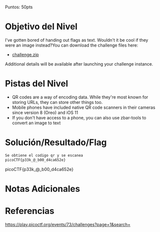 Puntos: 50pts

# Objetivo del Nivel

I've gotten bored of handing out flags as text. Wouldn't it be cool if they were an image instead?You can download the challenge files here:

- [challenge.zip](https://artifacts.picoctf.net/c_atlas/13/challenge.zip)

Additional details will be available after launching your challenge instance.

# Pistas del Nivel

- QR codes are a way of encoding data. While they're most known for storing URLs, they can store other things too.
- Mobile phones have included native QR code scanners in their cameras since version 8 (Oreo) and iOS 11
- If you don't have access to a phone, you can also use zbar-tools to convert an image to text

# Solución/Resultado/Flag

```bash
Se obtiene el codigo qr y se escanea 
picoCTF{p33k_@_b00_d4ca652e}
```

picoCTF{p33k_@_b00_d4ca652e}

# Notas Adicionales

# Referencias

https://play.picoctf.org/events/73/challenges?page=1&search=
